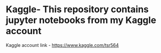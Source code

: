 # Kaggle- This repository contains jupyter notebooks from my Kaggle account
Kaggle account link - https://www.kaggle.com/tsr564
